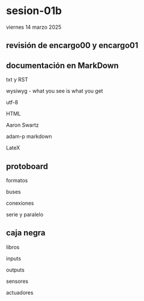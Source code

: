 # sesion-01b

viernes 14 marzo 2025

## revisión de encargo00 y encargo01

## documentación en MarkDown

txt y RST

wysiwyg - what you see is what you get

utf-8

HTML

Aaron Swartz

adam-p markdown

LateX

## protoboard

formatos

buses

conexiones

serie y paralelo

## caja negra

libros

inputs

outputs

sensores

actuadores
